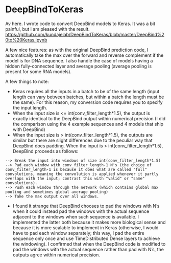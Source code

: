 # DeepBindToKeras

Av here. I wrote code to convert DeepBind models to Keras. It was a bit painful, but I am pleased with the result. https://github.com/kundajelab/DeepBindToKeras/blob/master/DeepBind%20to%20Keras.ipynb

A few nice features: as with the original DeepBind prediction code, I automatically take the max over the forward and reverse complement if the model is for DNA sequence. I also handle the case of models having a hidden fully-connected layer and average pooling (average pooling is present for some RNA models).

A few things to note:

- Keras requires all the inputs in a batch to be of the same length (input length can vary between batches, but within a batch the length must be the same). For this reason, my conversion code requires you to specify the input length.
- When the input size is <= int(conv_filter_length\*1.5), the output is exactly identical to the DeepBind output within numerical precision (I did the comparison using the 4 example sequences and 4 models that ship with DeepBind)
- When the input size is > int(conv_filter_length\*1.5), the outputs are similar but there are slight differences due to the peculiar way that DeepBind does padding. When the input is > int(conv_filter_length\*1.5), DeepBind proceeds as follows:
```
--> Break the input into windows of size int(conv_filter_length*1.5)
--> Pad each window with conv_filter_length-1 N's (the choice of conv_filter_length-1 is because it does what are called "full" convolutions, meaning the convolution is applied whenever it partly overlaps with the input; contrast this with "valid" or "same" convolutions).
--> Push each window through the network (which contains global max pooling and sometimes global average pooling)
--> Take the max output over all windows.
```
- I found it strange that DeepBind chooses to pad the windows with N’s when it could instead pad the windows with the actual sequence adjacent to the windows when such sequence is available. I implemented the latter both because it makes more biological sense and because it is more scalable to implement in Keras (otherwise, I would have to pad each window separately; this way, I pad the entire sequence only once and use TimeDistributed Dense layers to achieve the windowing). I confirmed that when the DeepBind code is modified to pad the windows with the actual sequence rather than pad with N’s, the outputs agree within numerical precision.
